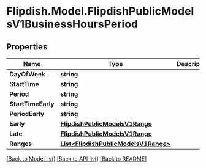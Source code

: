 # Flipdish.Model.FlipdishPublicModelsV1BusinessHoursPeriod
## Properties

Name | Type | Description | Notes
------------ | ------------- | ------------- | -------------
**DayOfWeek** | **string** |  | [optional] 
**StartTime** | **string** |  | [optional] 
**Period** | **string** |  | [optional] 
**StartTimeEarly** | **string** |  | [optional] 
**PeriodEarly** | **string** |  | [optional] 
**Early** | [**FlipdishPublicModelsV1Range**](FlipdishPublicModelsV1Range.md) |  | [optional] 
**Late** | [**FlipdishPublicModelsV1Range**](FlipdishPublicModelsV1Range.md) |  | [optional] 
**Ranges** | [**List&lt;FlipdishPublicModelsV1Range&gt;**](FlipdishPublicModelsV1Range.md) |  | [optional] 

[[Back to Model list]](../README.md#documentation-for-models) [[Back to API list]](../README.md#documentation-for-api-endpoints) [[Back to README]](../README.md)

